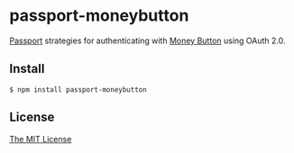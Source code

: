 # passport-moneybutton

[Passport](http://passportjs.org/) strategies for authenticating with [Money Button](http://www.moneybutton.com/)
using OAuth 2.0.

## Install

    $ npm install passport-moneybutton

## License

[The MIT License](http://opensource.org/licenses/MIT)
